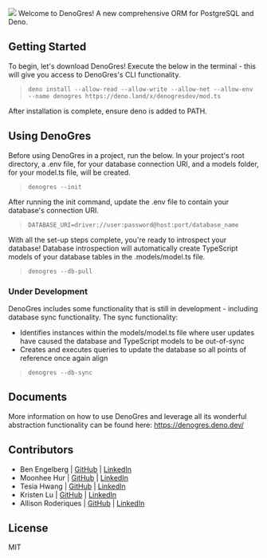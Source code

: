 ![](/public/DenoGresWide.png)
Welcome to DenoGres! A new comprehensive ORM for PostgreSQL and Deno.

## Getting Started
To begin, let's download DenoGres! Execute the below in the terminal - this will give you access to DenoGres's CLI functionality.
>`deno install --allow-read --allow-write --allow-net --allow-env --name denogres https://deno.land/x/denogresdev/mod.ts`

After installation is complete, ensure deno is added to PATH.


## Using DenoGres
Before using DenoGres in a project, run the below.
In your project's root directory, a .env file, for your database connection URI, and a models folder, for your model.ts file, will be created.
>`denogres --init`

After running the init command, update the .env file to contain your database's connection URI.
>`DATABASE_URI=driver://user:password@host:port/database_name`

With all the set-up steps complete, you're ready to introspect your database! Database introspection will automatically create TypeScript models of your database tables in the .models/model.ts file.
>`denogres --db-pull`

### Under Development
DenoGres includes some functionality that is still in development - including database sync functionality. The sync functionality:
 * Identifies instances within the models/model.ts file where user updates have caused the database and TypeScript models to be out-of-sync
 * Creates and executes queries to update the database so all points of reference once again align
>`denogres --db-sync`

## Documents
More information on how to use DenoGres and leverage all its wonderful abstraction functionality can be found here: https://denogres.deno.dev/

## Contributors
- Ben Engelberg | [GitHub](https://github.com/bengelberg) | [LinkedIn](https://linkedin.com/in/benengelberg)
- Moonhee Hur | [GitHub](https://github.com/mhurcs) | [LinkedIn](https://linkedin.com/in/moonheehur)
- Tesia Hwang | [GitHub](https://github.com/tesiahwang) | [LinkedIn](https://linkedin.com/in/tesia-hwang)
- Kristen Lu | [GitHub](https://github.com/kristenlu24) | [LinkedIn](https://linkedin.com/in/kristen-lu)
- Allison Roderiques | [GitHub](https://github.com/allirod) | [LinkedIn](https://linkedin.com/in/allison-roderiques)

## License
MIT

